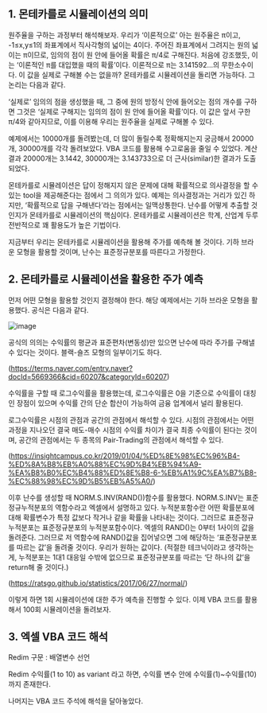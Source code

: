 ## 1. 몬테카를로 시뮬레이션의 의미

원주율을 구하는 과정부터 해석해보자. 우리가 ‘이론적으로’ 아는 원주율은 π이고, -1≤x,y≤1의 좌표계에서 직사각형의 넓이는 4이다. 주어진 좌표계에서 그려지는 원의 넓이는 π이므로, 임의의 점이 원 안에 들어올 확률은 π/4로 구해진다. 처음에 강조했듯, 이는 ‘이론적인 π를 대입했을 때의 확률’이다. 이론적으로 π는 3.141592…의 무한소수이다. 이 값을 실제로 구해볼 수는 없을까? 몬테카를로 시뮬레이션을 돌리면 가능하다. 그 논리는 다음과 같다. 


‘실제로’ 임의의 점을 생성했을 때, 그 중에 원의 방정식 안에 들어오는 점의 개수를 구하면 그것은 ‘실제로 구해지는 임의의 점이 원 안에 들어올 확률’이다. 이 값은 앞서 구한 π/4와 같아지므로, 이를 이용해 우리는 원주율을 실제로 구해볼 수 있다.


예제에서는 10000개를 돌려봤는데, 더 많이 돌릴수록 정확해지는지 궁금해서 20000개, 30000개를 각각 돌려보았다. VBA 코드를 활용해 수고로움을 줄일 수 있었다. 계산결과 20000개는 3.1442, 30000개는 3.143733으로 더 근사(similar)한 결과가 도출되었다.


몬테카를로 시뮬레이션은 답이 정해지지 않은 문제에 대해 확률적으로 의사결정을 할 수 있는 tool을 제공해준다는 점에서 그 의의가 있다. 예제는 의사결정과는 거리가 있긴 하지만, ‘확률적으로 답을 구해낸다’라는 점에서는 일맥상통한다. 난수를 어떻게 추출할 것인지가 몬테카를로 시뮬레이션의 핵심이다. 몬테카를로 시뮬레이션은 학계, 산업계 두루 전반적으로 꽤 활용도가 높은 기법이다. 


지금부터 우리는 몬테카를로 시뮬레이션을 활용해 주가를 예측해 볼 것이다. 기하 브라운 모형을 활용할 것이며, 난수는 표준정규분포를 따른다고 가정한다.

## 2. 몬테카를로 시뮬레이션을 활용한 주가 예측

먼저 어떤 모형을 활용할 것인지 결정해야 한다. 해당 예제에서는 기하 브라운 모형을 활용했다. 공식은 다음과 같다.

![image](https://user-images.githubusercontent.com/88834958/134807326-06cd0016-f0e3-463c-9838-d76bb49d38cc.png)
 
공식의 의의는 수익률의 평균과 표준편차(변동성)만 있으면 난수에 따라 주가를 구해낼 수 있다는 것이다. 블랙-숄즈 모형의 일부이기도 하다.

(https://terms.naver.com/entry.naver?docId=5669366&cid=60207&categoryId=60207)

수익률을 구할 때 로그수익률을 활용했는데, 로그수익률은 0을 기준으로 수익률이 대칭인 장점이 있으며 수익률 간의 단순 합산이 가능하여 금융 업계에서 널리 활용된다.

로그수익률은 시점의 관점과 공간의 관점에서 해석할 수 있다. 시점의 관점에서는 어떤 과정을 지나오던 결국 매도-매수 시점의 수익률 차이가 결국 최종 수익률이 된다는 것이며, 공간의 관점에서는 두 종목의 Pair-Trading의 관점에서 해석할 수 있다.

(https://insightcampus.co.kr/2019/01/04/%ED%8E%98%EC%96%B4-%ED%8A%B8%EB%A0%88%EC%9D%B4%EB%94%A9-%EA%B8%B0%EC%B4%88%ED%8E%B8-6-%EB%A1%9C%EA%B7%B8-%EC%88%98%EC%9D%B5%EB%A5%A0/)

이후 난수를 생성할 때 NORM.S.INV(RAND())함수를 활용했다. NORM.S.INV는 표준정규누적분포의 역함수라고 엑셀에서 설명하고 있다. 누적분포함수란 어떤 확률분포에 대해 확률변수가 특정 값보다 작거나 같을 확률을 나타내는 것이다. 그러므로 표준정규누적분포는 표준정규분포의 누적분포함수이다. 엑셀의 RAND()는 0부터 1사이의 값을 돌려준다. 그러므로 저 역함수에 RAND()값을 집어넣으면 그에 해당하는 ‘표준정규분포를 따르는 값’을 돌려줄 것이다. 우리가 원하는 값이다.
(적절한 테크닉이라고 생각하는 게, 누적분포는 1대1 대응일 수밖에 없으므로 표준정규분포를 따르는 ‘단 하나의 값’을 return해 줄 것이다.)

(https://ratsgo.github.io/statistics/2017/06/27/normal/)

이렇게 하면 1회 시뮬레이션에 대한 주가 예측을 진행할 수 있다. 이제 VBA 코드를 활용해서 100회 시뮬레이션을 돌려보자.


## 3. 엑셀 VBA 코드 해석

Redim 구문 : 배열변수 선언

Redim 수익률(1 to 10) as variant 라고 하면, 수익률 변수 안에 수익률(1)~수익률(10)까지 존재한다.

나머지는 VBA 코드 주석에 해석을 달아놓았다.
